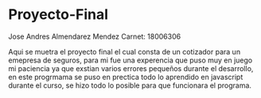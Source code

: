 # Proyecto-Final

Jose Andres Almendarez Mendez Carnet: 18006306

Aqui se muetra el proyecto final el cual consta de un cotizador para un emepresa de seguros, para mi fue una experencia que puso muy en juego mi paciencia ya que exstian varios errores pequeños durante el desarrollo, en este progrmama se puso en prectica todo lo aprendido en javascript durante el curso, se hizo todo lo posible para que funcionara el programa.
